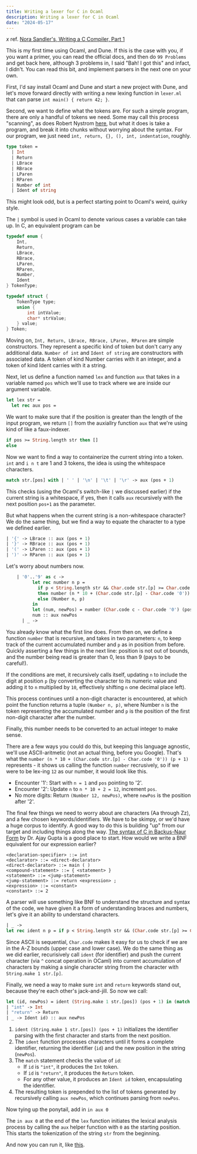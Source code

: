 ```yaml
---
title: Writing a lexer for C in Ocaml
description: Writing a lexer for C in Ocaml
date: "2024-05-17"
---
```


$x$
ref. [Nora Sandler's, Writing a C Compiler, Part 1](https://norasandler.com/2017/11/29/Write-a-Compiler.html)

This is my first time using Ocaml, and Dune. If this is the case with you, if you want a primer, you can read the official docs, and then do `99 Problems` and get back here, although 3 problems in, I said "Bah! I got this" and infact, I didn't. You can read this bit, and implement parsers in the next one on your own.

First, I'd say install Ocaml and Dune and start a new project with Dune, and let's move forward directly with writing a new lexing function in `lexer.ml` that can parse `int main() { return 42; }`.

Second, we want to define what the tokens are. For such a simple program, there are only a handful of tokens we need. Some may call this process "scanning", as does Robert Nystrom [here](https://craftinginterpreters.com/scanning.html), but what it does is take a program, and break it into chunks without worrying about the syntax. For our program, we just need `int, return, {}, (), int, indentation`, roughly.

```ocaml
type token =
  | Int
  | Return
  | LBrace
  | RBrace
  | LParen
  | RParen
  | Number of int
  | Ident of string
```

This might look odd, but is a perfect starting point to Ocaml's weird, quirky style.

The `|` symbol is used in Ocaml to denote various cases a variable can take up. In C, an equivalent program can be

```C
typedef enum {
    Int,
    Return,
    LBrace,
    RBrace,
    LParen,
    RParen,
    Number,
    Ident
} TokenType;

typedef struct {
    TokenType type;
    union {
        int intValue;
        char* strValue;
    } value;
} Token;
```

Moving on, `Int, Return, LBrace, RBrace, LParen, RParen` are simple constructors. They represent a specific kind of token but don't carry any additional data.
`Number of int` and `Ident of string` are constructors with associated data. A token of kind Number carries with it an integer, and a token of kind Ident carries with it a string.

Next, let us define a function named `lex` and function `aux` that takes in a variable named `pos` which we'll use to track where we are inside our argument variable.

```ocaml
let lex str =
  let rec aux pos =
```

We want to make sure that if the position is greater than the length of the input program, we return `[]` from the auxiallry function `aux` that we're using kind of like a faux-indexer.

```ocaml
if pos >= String.length str then []
else
```

Now we want to find a way to containerize the current string into a token. `int` and `i n t` are 1 and 3 tokens, the idea is using the whitespace characters. 

```ocaml
match str.[pos] with | ' ' | '\n' | '\t' | '\r' -> aux (pos + 1)
```

This checks (using the Ocaml's switch-like `|` we discussed earlier) if the current string is a whitespace, if yes, then it calls `aux` recursively with the next position `pos+1` as the parameter.

But what happens when the current string is a non-whitespace character? We do the same thing, but we find a way to equate the character to a type we defined earlier.

```ocaml
| '{' -> LBrace :: aux (pos + 1)
| '}' -> RBrace :: aux (pos + 1)
| '(' -> LParen :: aux (pos + 1)
| ')' -> RParen :: aux (pos + 1)
```

Let's worry about numbers now.

```ocaml
    | '0'..'9' as c ->
          let rec number n p =
            if p < String.length str && Char.code str.[p] >= Char.code '0' && Char.code str.[p] <= Char.code '9'
            then number (n * 10 + (Char.code str.[p] - Char.code '0')) (p + 1)
            else (Number n, p)
          in
          let (num, newPos) = number (Char.code c - Char.code '0') (pos + 1) in
          num :: aux newPos
      | _ ->
```

You already know what the first line does. From then on, we define a function `number` that is recursive, and takes in two parameters: `n`, to keep track of the current accumulated number and `p` as in position from before. Quickly asserting a few things in the next line: position is not out of bounds, and the number being read is greater than 0, less than 9 (pays to be careful!).

If the conditions are met, it recursively calls itself, updating `n` to include the digit at position `p` (by converting the character to its numeric value and adding it to `n` multiplied by `10`, effectively shifting `n` one decimal place left).

This process continues until a non-digit character is encountered, at which point the function returns a tuple `(Number n, p)`, where Number `n` is the token representing the accumulated number and `p` is the position of the first non-digit character after the number.

Finally, this number needs to be converted to an actual integer to make sense. 

There are a few ways you could do this, but keeping this language agnostic, we'll use ASCII-aritmetic (not an actual thing, before you Google). That's what the `number (n * 10 + (Char.code str.[p] - Char.code '0')) (p + 1)` represents - it shows us calling the function `number` recrusively, so if we were to be lex-ing `12` as our number, it would look like this.
- Encounter '1': Start with `n = 1` and `pos` pointing to '2'.
- Encounter '2': Update `n` to `n * 10 + 2 = 12`, increment `pos`.
- No more digits: Return `(Number 12, newPos)`, where `newPos` is the position after '2'.

The final few things we need to worry about are characters (Aa through Zz), and a few chosen keywords/identifiers. We have to be skimpy, or we'd have a huge corpus to identify. A good way to do this is building "up" frrom our target and including things along the way. [The syntax of C in Backus-Naur Form](https://cs.wmich.edu/~gupta/teaching/cs4850/sumII06/The%20syntax%20of%20C%20in%20Backus-Naur%20form.htm) by Dr. Ajay Gupta is a good place to start. How would we write a BNF equivalent for our expression earlier?

```
<declaration-specifier> ::= int
<declarator> ::= <direct-declarator>
<direct-declarator> ::= main ( )
<compound-statement> ::= { <statement> }
<statement> ::= <jump-statement>
<jump-statement> ::= return <expression> ;
<expression> ::= <constant>
<constant> ::= 2
```

A parser will use something like BNF to understand the structure and syntax of the code, we have given it a form of understanding braces and numbers, let's give it an ability to understand characters.

```ocaml
| _ ->
let rec ident n p = if p < String.length str && (Char.code str.[p] >= Char.code 'a' && Char.code str.[p] <= Char.code 'z' || Char.code str.[p] >= Char.code 'A' && Char.code str.[p] <= Char.code 'Z') then ident (n ^ String.make 1 str.[p]) (p + 1) else (n, p) in
```

Since ASCII is sequential, `Char.code` makes it easy for us to check if we are in the A-Z bounds (upper case and lower case). We do the same thing as we did earlier, recurisively call `ident` (for identifier) and push the current character (via `^` concat operation in OCaml) into current accumulation of characters by making a single character string frrom the character with `String.make 1 str.[p]`.

Finally, we need a way to make sure `int` and `return` keywords stand out, because they're each other's jack-and-jill. So now we call:

```ocaml
let (id, newPos) = ident (String.make 1 str.[pos]) (pos + 1) in (match id with
| "int" -> Int
| "return" -> Return
| _ -> Ident id) :: aux newPos
```

1. `ident (String.make 1 str.[pos]) (pos + 1)` initializes the identifier parsing with the first character and starts from the next position.
2. The `ident` function processes characters until it forms a complete identifier, returning the identifier (`id`) and the new position in the string (`newPos`).
3. The `match` statement checks the value of `id`:
   - If `id` is `"int"`, it produces the `Int` token.
   - If `id` is `"return"`, it produces the `Return` token.
   - For any other value, it produces an `Ident id` token, encapsulating the identifier.
4. The resulting token is prepended to the list of tokens generated by recursively calling `aux newPos`, which continues parsing from `newPos`.

Now tying up the ponytail, add in `in aux 0`

The `in aux 0` at the end of the `lex` function initiates the lexical analysis process by calling the `aux` helper function with `0` as the starting position. This starts the tokenization of the string `str` from the beginning.

And now you can run it, like [this]().